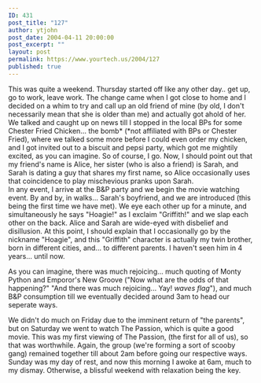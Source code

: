 ```yaml
---
ID: 431
post_title: "127"
author: ytjohn
post_date: 2004-04-11 20:00:00
post_excerpt: ""
layout: post
permalink: https://www.yourtech.us/2004/127
published: true
---
```

This was quite a weekend.  Thursday started off like any other day.. get up, go to work, leave work.  The change came when I got close to home and I decided on a whim to try and call up an old friend of mine (by old, I don't necessarily mean that she is older than me) and actually got ahold of her.  We talked and caught up on news till I stopped in the local BPs for some Chester Fried Chicken... the bomb* (*not affiliated with BPs or Chester Fried), where we talked some more before I could even order my chicken, and I got invited out to a biscuit and pepsi party, which got me mightily excited, as you can imagine.  So of course, I go.  Now, I should point out that my friend's name is Alice, her sister (who is also a friend) is Sarah, and Sarah is dating a guy that shares my first name, so Alice occasionally uses that coincidence to play mischevious pranks upon Sarah. <br />
In any event, I arrive at the B&amp;P party and we begin the movie watching event.  By and by, in walks... Sarah's boyfriend, and we are introduced (this being the first time we have met).  We eye each other up for a minute, and simultaneously he says "Hoagie!" as I exclaim "Griffith!" and we slap each other on the back.  Alice and Sarah are wide-eyed with disbelief and disillusion.  At this point, I should explain that I occasionally go by the nickname "Hoagie", and this "Griffith" character is actually my twin brother, born in different cities, and... to different parents.  I haven't seen him in 4 years... until now.  </p>

As you can imagine, there was much rejoicing... much quoting of Monty Python and  Emporor's New Groove ("Now what are the odds of that happening?" "And there was much rejoicing... Yay! <em>waves flag</em>"), and much B&amp;P consumption till we eventually decided around 3am to head our seperate ways.

We didn't do much on Friday due to the imminent return of "the parents", but on Saturday we went to watch The Passion, which is quite a good movie.  This was my first viewing of The Passion, (the first for all of us), so that was worthwhile.  Again, the group (we're forming a sort of scooby gang) remained together till about 2am before going our respective ways.  Sunday was my day of rest, and now this morning I awoke at 6am, much to my dismay.  Otherwise, a blissful weekend with relaxation being the key.